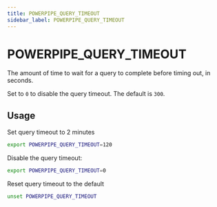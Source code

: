 ```yaml
---
title: POWERPIPE_QUERY_TIMEOUT
sidebar_label: POWERPIPE_QUERY_TIMEOUT
---
```


# POWERPIPE_QUERY_TIMEOUT
The amount of time to wait for a query to complete before timing out, in seconds. 

Set to `0` to disable the query timeout.  The default is `300`.


## Usage 
Set query timeout to 2 minutes

```bash
export POWERPIPE_QUERY_TIMEOUT=120
```

Disable the query timeout:

```bash
export POWERPIPE_QUERY_TIMEOUT=0
```

Reset query timeout to the default

```bash
unset POWERPIPE_QUERY_TIMEOUT
```